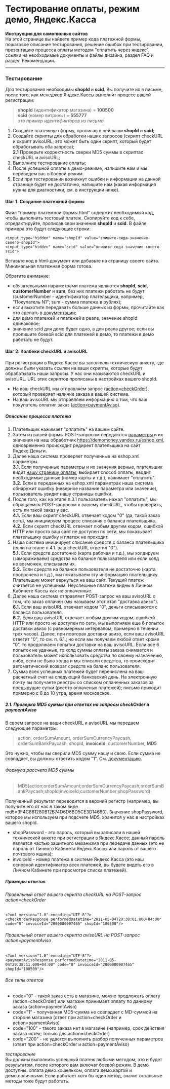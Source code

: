 Тестирование оплаты, режим демо, Яндекс.Касса
========================================
**Инструкция для самописных сайтов**  
На этой странице вы найдете пример кода платежной формы, пошаговое описание тестирования, решение ошибок при тестировании, презентацию процесса оплаты методом "оплатить через яндекс", ссылки на необходимые документы и файлы дизайна, раздел FAQ и раздел Рекомендации.

---

### Тестирование

Для тестирования необходимы **shopId** и **scid**. Вы получите их в письме, после того, как менеджер Яндекс.Кассы выполнит процесс вашей регистрации:
> **shopId** (идентификатор магазина) = **100500**  
> **scid** (номер витрины) = **555777**  
> _это пример идентификторов из письма_

1. Создайте платежную форму, прописав в ней ваши **shopId** и **scid**;
2. Создайте скрипты для обработки наших запросов (скрипт checkURL и скрипт avisoURL; это может быть один скрипт, который будет обработывать оба запроса);  
**2.1** Проверьте корректность сверки MD5 суммы в скриптах checkURL и avisoURL;
3. Выполните тестирование оплаты;
4. После успешной оплаты в демо-режиме, напишите нам и мы переведем вас в боевой режим.
5. Если при тестировании возникнут ошибки и информации на данной странице будет не достаточно, напишите нам (какая информация нужна для диагностики, см. в инструкции ниже).

#### Шаг 1. Создание платежной формы
Файл "пример платежной формы.html" содержит необходимый код, чтобы выполнить тестовый платеж. Скопируйте код к себе, отредактируйте, прописав свои значения **shopId** и **scid**. В файле примера это будут следующие строки:

    <input type="hidden" name="shopId" value="впишите-сюда-значение-своего-shopId">
    <input type="hidden" name="scid" value="впишите-сюда-значение-своего-scid">

Вставьте код в html-документ или добавьте на страницу своего сайта. Минимальная платежная форма готова.

Обратите внимание:
* обязательными параметрами платежа являются **shopId**, **scid**, **customerNumber** и **sum**, без них платежи работать не будут (customerNumber - идентификатор плательщика, например, "Покупатель N1"; sum - сумма платежа в рублях);
* если выхотите передавать больше данных из формы, прочитайте как это сделать в [документации](https://tech.yandex.ru/money/doc/payment-solution/payment-form/payment-form-http-docpage/);
* для демо платежей и платежей в реале, значение shopId одинаковое;
* значение scid для демо будет одно, а для реала другое; если вы пропишите боевой scid для платежей в демо, то платежи в демо работать не будут.

#### Шаг 2. Колбеки checkURL и avisoURL

При регистрации в Яндекс.Кассе вы заполняли техническую анкету, где должны были указать ссылки на ваши скрипты, которые будут обрабатывать наши запросы. У нас они называются checkURL и avisoURL. URL этих скриптов прописаны в настройках вашего shopId.

* На ваш checkURL мы отправляем запрос ([action=checkOrder](https://tech.yandex.ru/money/doc/payment-solution/payment-notifications/payment-notifications-check-docpage/)), который проверяет наличие заказа в вашей системе.
* На ваш avisoURL мы отправляем информацию о том, что ваш покупатель оплатил заказ ([action=paymentAviso](https://tech.yandex.ru/money/doc/payment-solution/payment-notifications/payment-notifications-aviso-docpage/)).

##### Описание процесса платежа
1. Плательщик нажимает "оплатить" на вашем сайте.
2. Затем из вашей формы POST-запросом передаются [параметры](https://tech.yandex.ru/money/doc/payment-solution/payment-form/payment-form-http-docpage/) и их значения на наш обработчик https://demomoney.yandex.ru/eshop.xml, одновременно происходит редирект плательщика на сайт Яндекс.Деньги.
3. Далее наша система проверяет полученные на eshop.xml параметры.  
**3.1.** Если полученные параметры и их значения верные, плательщик видит [нашу страницу оплаты](https://demomoney.yandex.ru/eshop.xml?=shopid=72491&scid=541855&sum=100.00&customerNumber=значение%20из%20обязательного%20параметра%20customerNumber&orderNumber=значение%20из%20необязательного%20параметра%20orderNumber), выбирает способ оплаты, вводит необходимые данные (номер карты и т.д.), нажимает "оплатить".  
**3.2.** Если в переданных на eshop.xml параметрах наша система обнаружит ошибку (неверное название параметра или значение), пользователь увидит нашу страницы ошибки.  
4. После того, как на этапе п.3.1 пользователь нажал "оплатить", мы обращаемся POST-запросом к вашему checkURL, чтобы проверить, есть ли такой заказ у вас.  
**4.1.** Если ваш скрипт checkURL отвечает кодом "0" (да, такой заказ есть), мы инициируем процесс списания с баланса плательщика.  
**4.2.** Если скрипт checkURL отвечает любым другим кодом, ошибкой HTTP или просто ваш сайт не доступен по сети, мы показывает плательщику ошибку и платеж не проходит.  
5. Наша система инициирует списание средств с баланса плательщика (если на этапе п.4.1. ваш checkURL ответил "0").  
**5.1.** Если средств достаточно (карта рабочая и т.д.), мы холдируем (замораживаем) средства на балансе пользователя или если холд не возможен, списываем их.  
**5.2.** Если средств на балансе пользователя не достаточно (карта просрочена и т.д.), мы показываем эту информацию плательщику. Плательщик может вернуться на ваш сайт. Текущий платеж считается не успешным. Неуспешные платежи видны в Личном Кабинете Кассы как не оплаченные.
6. Далее наша система отправляет POST-запрос на ваш avisoURL о том, что заказ оплачен (мы называем этот этап "доставка авизо").  
**6.1.** Если ваш avisoURL отвечает кодом "0", деньги списываются с баланса пользователя.    
**6.2.** Если ваш avisoURL отвечает любым другим кодом, ошибкой HTTP или просто не доступен по сети, мы выполняем еще 6 попыток доставки авизо (с равномерным интервалом, примерно в течении трех часов). Далее, при повторах доставки авизо, если ваш avisoURL ответит "0", то см. п. 6.1.; но если мы получаем любой ответ кроме "0", то продолжаем попытки доставки на ваш avisoURL. Если все 6 попыток не удачные, то холд суммы оплаты заказа снимается и пользователь может использовать средства по своему назначению, либо, если не было холда и мы списали средства, то происходит автоматический возврат средств на баланс пользователя.
7. Сумма всех успешных платежей будет перечислена на ваш расчетный счет на следующий банковский день. На электронную почту вы получаете реестры со списком оплаченных заказов за предыдущие сутки (реестр оплаченых платежей); письмо приходит примерно с 6 до 10 утра, время московское.

##### 2.1. Проверка MD5 суммы при ответах на запросы checkOrder и paymentAviso

В своем запросе на ваши checkURL и avisoURL мы передаем следующие параметры:
> action, orderSumAmount, orderSumCurrencyPaycash, orderSumBankPaycash, shopId, **invoiceId**, customerNumber, **MD5**

Это нужно, чтобы вы сверили MD5 сумму нашу и свою. Если сумма не совпадает, вы должны ответить кодом "1". См. [документацию](https://tech.yandex.ru/money/doc/payment-solution/payment-notifications/payment-notifications-http-docpage/).

###### Формула рассчета MD5 суммы
> MD5(action;orderSumAmount;orderSumCurrencyPaycash;orderSumBankPaycash;shopId;invoiceId;customerNumber;shopPassword);

Полученный результат переводится в верхний регистр (например, вы получите его от нас в таком виде md5=3F4C861280B12B74D6D6BD5CE3D14680). Значение shopPassword, которое мы используем при подсчете MD5, хранится у нас в настройках вашего shopId.

* shopPassword - это пароль, который вы записали в нашей технической анкете при регистрации в Яндекс.Кассе; данный пароль является частью защитного механизма при передаче данных (это не пароль от Личного Кабинета Яндекс.Кассы или пароль от вашего почтового ящика);
* invoiceId - номер платежа в системе Яндекс.Касса (это наш основной идентификатор всех платежей, вы будете видеть его в Личном Кабинете при просмотре списка платежей).

##### Примеры ответов

###### Правильный ответ вашего скрипта checkURL на POST-запрос action=checkOrder
    <?xml version="1.0" encoding="UTF-8"?>
    <checkOrderResponse performedDatetime="2011-05-04T20:38:01.000+04:00" code="0" invoiceId="2000000907465" shopId="100500"/>

###### Правильный ответ вашего скрипта avisoURL на POST-запрос action=paymentAviso
    <?xml version="1.0" encoding="UTF-8"?>
    <paymentAvisoResponse performedDatetime="2011-05-04T20:38:11.000+04:00" code="0" invoiceId="2000000907465" shopId="100500"/>

###### Все типы ответов
* code="0" - такой заказ есть в магазине, можно продложать оплату (action=checkOrder) или магазин принимает оплату по данному заказа (action=paymentAviso)
* code="1" - полученная MD5-сумма не совпадает с MD-суммой на стороне магазина (ответ при action=checkOrder и action=paymentAviso)
* code="100" - такого заказа нет в магазине (например, срок действия заказа истёк; только для action=checkOrder)
* code="200" - не удается выполнить разбор полученных параметров (ответ при action=checkOrder и action=paymentAviso)

_тестирование_  
Вы должны выполнить успешный платеж любыми методом, это и будет результатом, после которого вам включат боевой режим. В демо доступны: оплата демо.кошельком, оплата демо.картой и демо.наличными. Если работает хотя бы один метод, значит остальные методы тоже будут работать.
